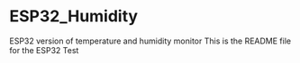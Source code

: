 # ESP32_Humidity
ESP32 version of temperature and humidity monitor
This is the README file for the ESP32 Test
